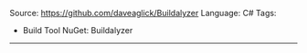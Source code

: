 Source:  https://github.com/daveaglick/Buildalyzer
Language: C#
Tags:
  - Build Tool
NuGet: Buildalyzer
---